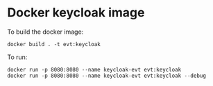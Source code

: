 Docker keycloak image
=====================

To build the docker image: 

    docker build . -t evt:keycloak
    
    
To run: 

    docker run -p 8080:8080 --name keycloak-evt evt:keycloak 
    docker run -p 8080:8080 --name keycloak-evt evt:keycloak --debug
    